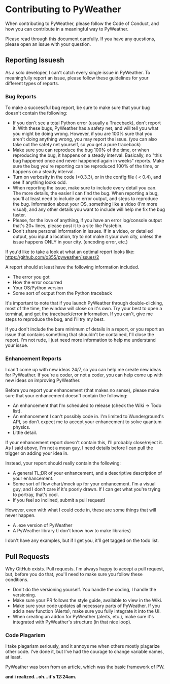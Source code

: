 # Contributing to PyWeather

When contributing to PyWeather, please follow the Code of Conduct, and how you can contribute in a meaningful way to PyWeather.

Please read through this document carefully. If you have any questions, please open an issue with your question.

## Reporting Issuesh
As a solo developer, I can't catch every single issue in PyWeather. To meaningfully report an issue, please follow these guidelines for your different types of reports.

### Bug Reports
To make a successful bug report, be sure to make sure that your bug doesn't contain the following:
* If you don't see a total Python error (usually a Traceback), don't report it. With these bugs, PyWeather has a safety net, and will tell you what you might be doing wrong. However, if you are 100% sure that you aren't doing anything wrong, you may report the issue. (you can also take out the safety net yourself, so you get a pure traceback)
* Make sure you can reproduce the bug 100% of the time, or when reproducing the bug, it happens on a steady interval. Basically, no "this bug happened once and never happened again in weeks" reports. Make sure the bug you're reporting can be reproduced 100% of the time, or happens on a steady interval.
* Turn on verbosity in the code (>0.3.3), or in the config file ( < 0.4), and see if anything looks odd.
* When reporting the issue, make sure to include every detail you can. The more details, the easier I can find the bug. When reporting a bug, you'll at least need to include an error output, and steps to reproduce the bug. Information about your OS, something like a video (I'm more visual), and any other details you want to include will help me fix the bug faster.
* Please, for the love of anything, if you have an error log/console output that's 20+ lines, please post it to a site like Pastebin.
* Don't share personal information in issues. If in a video, or detailed output, you input a location, try to not make it your own city, unless the issue happens ONLY in your city. (encoding error, etc.)

If you'd like to take a look at what an optimal report looks like: https://github.com/o355/pyweather/issues/2

A report should at least have the following information included.
* The error you got
* How the error occurred
* Your OS/Python version
* Some sort of output from the Python traceback

It's important to note that if you launch PyWeather through double-clicking, most of the time, the window will close on it's own. Try your best to open a terminal, and get the traceback/error information. If you can't, give me steps to reproduce the bug, and I'll try my best.

If you don't include the bare minimum of details in a report, or you report an issue that contains something that shouldn't be contained, I'll close the report. I'm not rude, I just need more information to help me understand your issue.

### Enhancement Reports
I can't come up with new ideas 24/7, so you can help me create new ideas for PyWeather. If you're a coder, or not a coder, you can help come up with new ideas on improving PyWeather.

Before you report your enhancement (that makes no sense), please make sure that your enhancement doesn't contain the following:
* An enhancement that I'm scheduled to release (check the Wiki -> Todo list).
* An enhancement I can't possibly code in. I'm limited to Wunderground's API, so don't expect me to accept your enhancement to solve quantum physics.
* Little detail. 

If your enhancement report doesn't contain this, I'll probably close/reject it. As I said above, I'm not a mean guy, I need details before I can pull the trigger on adding your idea in.

Instead, your report should really contain the following:
* A general TL;DR of your enhancement, and a descriptive description of your enhancement.
* Some sort of flow chart/mock up for your enhancement. I'm a visual guy, and I don't care if it's poorly drawn. If I can get what you're trying to portray, that's cool.
* If you feel so inclined, submit a pull request!

However, even with what I could code in, these are some things that will never happen.
* A .exe version of PyWeather
* A PyWeather library (I don't know how to make libraries)

I don't have any examples, but if I get you, it'll get tagged on the todo list. 

## Pull Requests
Why GitHub exists. Pull requests. I'm always happy to accept a pull request, but, before you do that, you'll need to make sure you follow these conditions.
* Don't do the versioning yourself. You handle the coding, I handle the versioning.
* Make sure your PR follows the style guide, available to view in the Wiki.
* Make sure your code updates all necessary parts of PyWeather. If you add a new function (Alerts), make sure you fully integrate it into the UI.
* When creating an addon for PyWeather (alerts, etc.), make sure it's integrated with PyWeather's structure (in that nice loop).

### Code Plagarism
I take plagarism seriously, and it annoys me when others mostly plagarize other code. I've done it, but I've had the courage to change variable names, at least.

PyWeather was born from an article, which was the basic framework of PW.

**and i realized...oh...it's 12:24am.**
